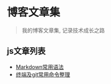 # 博客文章集

> 我的博客文章集, 记录技术成长之路

## js文章列表

* [Markdown常用语法](/js/markdown.md)
* [终端及git常用命令整理](/tools/TerminalAndGit.md)

